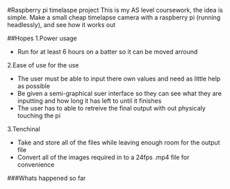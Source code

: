 #Raspberry pi timelaspe project
This is my AS level coursework, the idea is simple.
Make a small cheap timelapse camera with a raspberry pi (running headlessly), and see how it works out

##Hopes
1.Power usage
 * Run for at least 6 hours on a batter so it can be moved arround

2.Ease of use for the use
 * The user must be able to input there own values and need as little help as possible
 * Be given a semi-graphical suer interface so they can see what they are inputting and how long it has left to until it finishes
 * The user has to able to retreive the final output with out physicaly touching the pi

3.Tenchinal
 * Take and store all of the files while leaving enough room for the output file
 * Convert all of the images required in to a 24fps .mp4 file for convenience


###Whats happened so far

